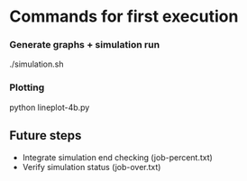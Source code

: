 # Commands for first execution

### Generate graphs + simulation run

./simulation.sh

### Plotting

python lineplot-4b.py

## Future steps

- Integrate simulation end checking (job-percent.txt)
- Verify simulation status (job-over.txt)
